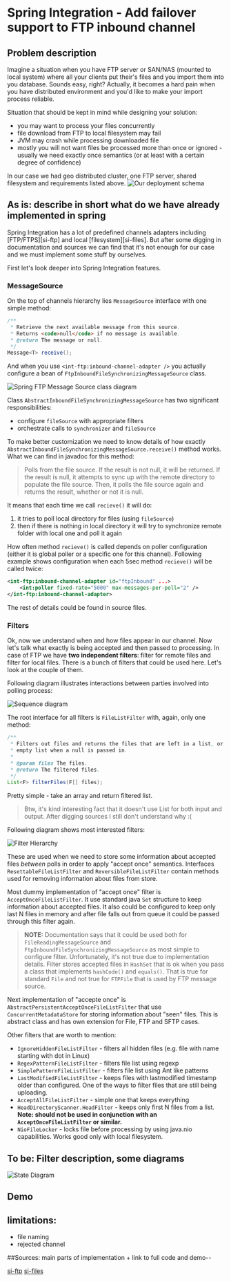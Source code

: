 # Spring Integration - Add failover support to FTP inbound channel

## Problem description

Imagine a situation when you have FTP server or SAN/NAS (mounted to local system) where all your clients put their's files and you import them into you database.
 Sounds easy, right? Actually, it becomes a hard pain when you have distributed environment and you'd like to make your import process reliable.

Situation that should be kept in mind while designing your solution:

- you may want to process your files concurrently
- file download from FTP to local filesystem may fail
- JVM may crash while processing downloaded file
- mostly you will not want files be processed more than once or ignored - usually we need exactly once semantics (or at least with a certain degree of confidence)

In our case we had geo distributed cluster, one FTP server, shared filesystem and requirements listed above.
![Our deployment schema](https://www.lucidchart.com/publicSegments/view/bbd534be-f3ad-4711-a11c-e2e3e1204fae/image.png)



## As is: describe in short what do we have already implemented in spring

Spring Integration has a lot of predefined channels adapters including [FTP/FTPS][si-ftp] and local [filesystem][si-files].
But after some digging in documentation and sources we can find that it's not enough for our case and we must implement some stuff by ourselves.

First let's look deeper into Spring Integration features.

### MessageSource

On the top of channels hierarchy lies ``MessageSource`` interface with one simple method:
```java
/**
 * Retrieve the next available message from this source.
 * Returns <code>null</code> if no message is available.
 * @return The message or null.
 */
Message<T> receive();
```

And when you use ``<int-ftp:inbound-channel-adapter />`` you actually configure a bean of ``FtpInboundFileSynchronizingMessageSource`` class.

![Spring FTP Message Source class diagram](https://www.lucidchart.com/publicSegments/view/8eb40b68-0bd6-4210-9fd1-f03aaf933138/image.png)

Class ``AbstractInboundFileSynchronizingMessageSource`` has two significant responsibilities:

- configure ``fileSource`` with appropriate filters
- orchestrate calls to ``synchronizer`` and ``fileSource``

To make better customization we need to know details of how exactly ``AbstractInboundFileSynchronizingMessageSource.receive()`` method works.
What we can find in javadoc for this method:

> Polls from the file source. If the result is not null, it will be returned.
> If the result is null, it attempts to sync up with the remote directory to populate the file source.
> Then, it polls the file source again and returns the result, whether or not it is null.

It means that each time we call ``recieve()`` it will do:

1. it tries to poll local directory for files (using ``fileSource``)
2. then if there is nothing in local directory it will try to synchronize remote folder with local one and poll it again

How often method ``recieve()`` is called depends on poller configuration (either it is global poller or a specific one for this channel).
Following example shows configuration when each 5sec method ``recieve()`` will be called twice:

```xml
<int-ftp:inbound-channel-adapter id="ftpInbound" ...>
    <int:poller fixed-rate="5000" max-messages-per-poll="2" />
</int-ftp:inbound-channel-adapter>
```

The rest of details could be found in source files.

### Filters

Ok, now we understand when and how files appear in our channel. Now let's talk what exactly is being accepted and then passed to processing.
In case of FTP we have **two independent filters**: filter for remote files and filter for local files.
There is a bunch of filters that could be used here. Let's look at the couple of them.

Following diagram illustrates interactions between parties involved into polling process:

![Sequence diagram](https://www.lucidchart.com/publicSegments/view/b8a47c59-8fe9-4ae6-9262-67e7b2d99eb1/image.png)

The root interface for all filters is ``FileListFilter`` with, again, only one method:

```java
/**
 * Filters out files and returns the files that are left in a list, or an
 * empty list when a null is passed in.
 *
 * @param files The files.
 * @return The filtered files.
 */
List<F> filterFiles(F[] files);
```

Pretty simple - take an array and return filtered list.

> Btw, it's kind interesting fact that it doesn't use List for both input and output.
> After digging sources I still don't understand why :(

Following diagram shows most interested filters: 

![Filter Hierarchy](https://www.lucidchart.com/publicSegments/view/8814916b-d80d-4c94-a5b7-4db9c82e457b/image.png)

These are used when we need to store some information about accepted files *between* polls in order to apply "accept once" semantics.
Interfaces ``ResettableFileListFilter`` and ``ReversibleFileListFilter`` contain methods used for removing information about files from store.

Most dummy implementation of "accept once" filter is ``AcceptOnceFileListFilter``. It use standard java ``Set`` structure to keep information about accepted files.
It also could be configured to keep only last N files in memory and after file falls out from queue it could be passed through this filter again.

> **NOTE:** Documentation says that it could be used both for ``FileReadingMessageSource`` and ``FtpInboundFileSynchronizingMessageSource`` as most simple to configure filter. 
> Unfortunately, it's not true due to implementation details. Filter stores accepted files in ``HashSet`` that is ok when you pass a class that implements ``hashCode()`` and ``equals()``.
> That is true for standard ``File`` and not true for ``FTPFile`` that is used by FTP message source.

Next implementation of "accepte once" is ``AbstractPersistentAcceptOnceFileListFilter`` that use ``ConcurrentMetadataStore`` for storing information about "seen" files.
This is abstract class and has own extension for File, FTP and SFTP cases.

Other filters that are worth to mention:

- ``IgnoreHiddenFileListFilter`` - filters all hidden files (e.g. file with name starting with dot in Linux) 
- ``RegexPatternFileListFilter`` - filters file list using regexp
- ``SimplePatternFileListFilter`` - filters file list using Ant like patterns
- ``LastModifiedFileListFilter`` - keeps files with lastmodified timestamp older than configured. One of the ways to filter files that are still being uploading.  
- ``AcceptAllFileListFilter`` - simple one that keeps everything
- ``HeadDirectoryScanner.HeadFilter`` - keeps only first N files from a list. **Note: should not be used in conjunction with an ``AcceptOnceFileListFilter`` or similar.**
- ``NioFileLocker`` - locks file before processing by using java.nio capabilities. Works good only with local filesystem.



## To be: Filter description, some diagrams

![State Diagram](https://www.lucidchart.com/publicSegments/view/c250b2de-9d91-4228-8267-448c106cf7c9/image.png)


## Demo



## limitations:
- file naming
- rejected channel


##Sources: main parts of implementation + link to full code and demo--


[si-ftp](http://docs.spring.io/spring-integration/reference/html/ftp.html)
[si-files](http://docs.spring.io/spring-integration/reference/html/files.html)











